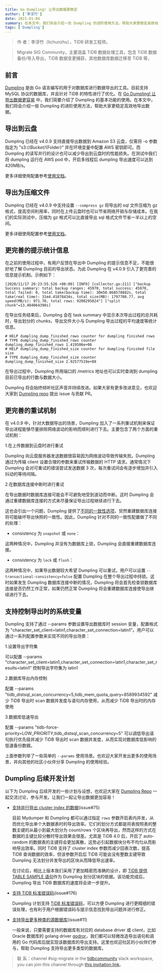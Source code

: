 ```yaml
---
title: Go Dumpling! 让导出数据更稳定
author: ['李淳竹']
date: 2021-01-04
summary: 在本文中，我们将会介绍一些 Dumpling 的进阶使用方法，帮助大家更稳定高效地导出数据。
tags: ['Dumpling']
---
```


>作    者：李淳竹（lichunzhu），TiDB 研发工程师。

>Migrate SIG Community，主要涵盖 TiDB 数据处理工具，包含 TiDB 数据备份/导入导出，TiDB 数据变更捕获，其他数据库数据迁移至 TiDB 等，

## 前言

[Dumpling](https://github.com/pingcap/dumpling) 是由 Go 语言编写的用于对数据库进行数据导出的工具。目前支持 MySQL 协议的数据库，并且针对 TiDB 的特性进行了优化。在 [Go Dumpling! 让导出数据更容易](https://mp.weixin.qq.com/s/CwhZYq2TbP72HIoorI2Isw) 中，我们简要介绍了 Dumpling 的基本功能的使用。在本文中，我们将会介绍一些 Dumpling 的进阶使用方法，帮助大家更稳定高效地导出数据。

## 导出到云盘

Dumpling 已经在 v4.0.9 支持直接导出数据到 Amazon S3 云盘，仅需将 -o 参数指定为 "s3://${Bucket}/${Folder}" 并在环境变量中配置 AWS 密钥即可。而 Dumpling 的读写并行的设计也可以减少导出到云盘时的性能损失。在测试中我们将 dumpling 运行在 AWS pod 中，开启多线程后 dumpling 导出速度可以达到 420MB/s。

更多详细使用配置参考[使用文档](https://docs.pingcap.com/zh/tidb/dev/dumpling-overview#%E5%AF%BC%E5%87%BA%E5%88%B0-amazon-s3-%E4%BA%91%E7%9B%98)。

## 导出为压缩文件

Dumpling 已经在 v4.0.9 中支持设置 `--compress gz` 将导出的 sql 文件压缩为 gz 格式，提高空间利用率，同时在上传云盘时也可以节省网络开销与存储成本。在我们的实际测试中，压缩为 gz 格式可以比直接导出 sql 格式文件节省一半以上的空间。

更多详细使用配置参考[使用文档](https://docs.pingcap.com/zh/tidb/dev/dumpling-overview#%E5%AF%BC%E5%87%BA%E5%88%B0-amazon-s3-%E4%BA%91%E7%9B%98)。

## 更完善的提示统计信息

在之前的使用过程中，有用户反馈在导出中 Dumpling 的提示信息不足，不能很好地了解 Dumpling 目前的导出状态。为此 Dumpling 在 v4.0.9 引入了更完善的信息提示机制。示例如下：

```
[2020/11/17 20:23:55.526 +08:00] [INFO] [collector.go:211] ["backup Success summary: total backup ranges: 45970, total success: 45970, total failed: 0, total take(backup time): 30m50.068578882s, total take(real time): 31m4.41078434s, total size(MB): 1797708.77, avg speed(MB/s): 971.70, total rows: 9200295024"] ["split chunk"=13.484064398s]
```

在导出任务结束后，Dumpling 会在 task summary 中显示本次导出过程的总共耗时，导出划分的 chunks，导出文件大小与 Dumpling 导出过程的平均速度等统计信息。

```
# HELP dumpling_dump_finished_rows counter for dumpling finished rows
# TYPE dumpling_dump_finished_rows counter
dumpling_dump_finished_rows 1.419506e+06
# HELP dumpling_dump_finished_size counter for dumpling finished file size
# TYPE dumpling_dump_finished_size counter
dumpling_dump_finished_size 2.92577519e+08
```

在导出过程中，Dumpling 所用端口的 /metrics 地址也可以实时查询到 dumpling 目前已导出的行数与数据大小。

Dumpling 将会始终倾听社区声音并持续改进。如果大家有更多改进意见，也欢迎大家到 [Dumpling repo](http://ithub.com/pingcap/dumpling) 提出 issue 与贡献 PR。

## 更完善的重试机制

在 v4.0.9 中，针对大数据导出的场景，Dumpling 加入了一系列重试机制来保证导出进程能够尽量排除网络波动的影响而顺利进行下去。主要包含了两个方面的重试机制：

1.在上传数据到云盘时进行重试

Dumpling 向云盘服务器发送数据很容易因为网络波动导致传输失败。Dumpling 通过为传输 client 设置合理的参数来重试传输数据的 HTTP 请求。通常情况下 Dumpling 会对可重试的错误尝试发送数据 3 次，每次重试间会有逐步增加并引入抖动的等待间隔。

2.在数据库连接中断时进行重试

在导出数据时数据库连接可能会不可避免地受到波动而中断。这时 Dumpling 会通过重建数据库连接的方式来尽量保证导出过程继续进行下去。

这也会引出一个问题，Dumpling 提供了[不同的一致性选项](https://docs.pingcap.com/zh/tidb/stable/dumpling-overview#%E8%B0%83%E6%95%B4-dumpling-%E7%9A%84%E6%95%B0%E6%8D%AE%E4%B8%80%E8%87%B4%E6%80%A7%E9%80%89%E9%A1%B9)，贸然重建数据库连接将可能破坏导出快照的一致性。因此，Dumpling 针对不同的一致性配置做了不同的处理：

   - consistency 为 `snapshot` 或 `none`：
    
   这两种情况中，Dumpling 并没有为数据库上锁，Dumpling 会直接重建数据库连接。

   - consistency 为 `lock` 或 `flush`：

   这两种情况中，如果导出数据较大希望 Dumpling 可以重试，用户可以设置 `--transactional-consistency=false` 配置 Dumpling 在整个导出过程中持锁。这时如果发生 Dumpling 数据库连接中断的情况，Dumpling 将会首先检查锁数据库连接是否仍然工作正常，如果仍然正常 Dumpling 将会重建数据库连接使导出继续进行下去。

## 支持控制导出时的系统变量

Dumpling 支持了通过 --params 参数设置导出数据库时 session 变量，配置格式为 "character_set_client=latin1,character_set_connection=latin1"。用户可以通过一系列配置参数来实现不同的导出场景：

1.设置导出字符集

可以配置 --params "character_set_client=latin1,character_set_connection=latin1,character_set_results=latin1” 控制导出字符集为 latin1

2.数据库导出内存控制

配置 --params "tidb_distsql_scan_concurrency=5,tidb_mem_quota_query=8589934592" 减少 TiDB 导出时 scan 数据并发度与语句内存使用，从而减少 TiDB 导出时的内存使用

3.数据库低速导出

配置 --params "tidb-force-priority=LOW_PRIORITY,tidb_distsql_scan_concurrency=5" 可以调低导出语句执行优先级并减少 TiDB 导出时 scan 数据并发度，从而实现对数据库低影响的低速备份数据。

上面参数列举了一些简单的 `--params` 使用场景。也欢迎大家开发出更多的使用场景，并向其他的社区小伙伴分享 Dumpling 的使用经验。

## Dumpling 后续开发计划

以下为 Dumpling 后续开发的一些计划与设想，也欢迎大家在 [Dumpling Repo](https://github.com/pingcap/dumpling) 一起交流讨论，参与开发。让我们一起让导出数据更加容易！

- [支持并行导出 cluster index 的数据](https://github.com/pingcap/dumpling/issues/75)(issue#75)

  目前 Mydumper 和 Dumpling 都可以通过指定 `rows` 参数开启表内并发，从而优化导出单个大数据表时的导出效率。它们的划分方式都是将表按照表的整数主键的从最小到最大划分为 count/rows 个区块再导出，然而这样的方式在数据的主键比较分散时导出效果会很差。尤其是 TiDB 4.0 后，开启了 auto-random 的数据表的主键将会更加离散，这势必引起数据块分布不均匀从而影响导出效率。同时 TiDB 支持了 cluster index 参数而减少回表次数，提高 TiDB 查询数据的效率，但该参数开启后 TiDB 可能会没有整数主键导致 Dumpling 无法划分并发导出的区块从而降低导出速率。

  在讨论后，相比上版本我们采用了更加精密而准确的设计，即 [TiDB 提供 TABLE SAMPLE 语句](https://github.com/pingcap/tidb/issues/20567)作为 Dumpling 划分区块的依据。该功能完成后，Dumpling 导出 TiDB 数据库的速度将会进一步提升。

- [支持 TiDB 标准错误码](https://github.com/pingcap/dumpling/issues/176)(issue#176)

  Dumpling 计划支持 [TiDB 标准错误码](https://github.com/pingcap/tidb/blob/master/docs/design/2020-05-08-standardize-error-codes-and-messages.md)，可以方便 Dumpling 进行更精细的错误处理，也有利于用户根据错误码与提示信息找到导出问题并进行修正。

- [支持导出更多种类的源数据库](https://github.com/pingcap/dumpling/issues/11)(issue#11)

  一般来说，只要需要支持的数据库有对应的 database driver 或 client，比如 Oracle 数据库的 golang driver [godror](https://github.com/godror/godror)，我们都可以轻微改造导出语句和调用的 Go 代码库后就实现该数据库的导出支持。这里也欢迎社区的小伙伴们参与，帮助 Dumpling 支持导出更多类型的数据库。


>联    系：channel #sig-migrate in the [tidbcommunity](https://join.slack.com/t/tidbcommunity/shared_invite/zt-9vpzdqh2-8LsybcK0US_nqwvfAjSU5A) slack workspace, you can join this channel through [this invitation link](https://slack.tidb.io/invite?team=tidb-community&channel=sig-migrate&ref=pingcap-community)。
